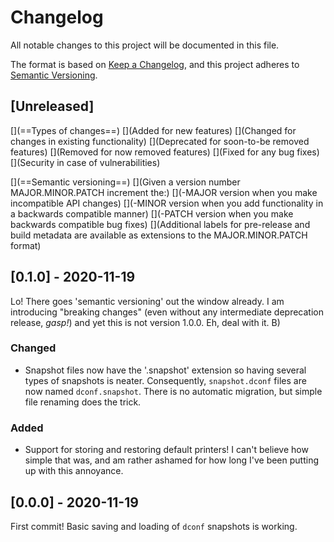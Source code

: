# Changelog
All notable changes to this project will be documented in this file.

The format is based on [Keep a Changelog](https://keepachangelog.com/en/1.0.0/),
and this project adheres to [Semantic Versioning](https://semver.org/spec/v2.0.0.html).

## [Unreleased]

[](==Types of changes==)
[](Added      for new features)
[](Changed    for changes in existing functionality)
[](Deprecated for soon-to-be removed features)
[](Removed    for now removed features)
[](Fixed      for any bug fixes)
[](Security   in case of vulnerabilities)

[](==Semantic versioning==)
[](Given a version number MAJOR.MINOR.PATCH increment the:)
[](-MAJOR version when you make incompatible API changes)
[](-MINOR version when you add functionality in a backwards compatible manner)
[](-PATCH version when you make backwards compatible bug fixes)
[](Additional labels for pre-release and build metadata are available as extensions to the MAJOR.MINOR.PATCH format)

## [0.1.0] - 2020-11-19

Lo! There goes 'semantic versioning' out the window already. I am introducing "breaking changes" (even without any intermediate deprecation release, _gasp!_) and yet this is not version 1.0.0. Eh, deal with it. B)

### Changed
- Snapshot files now have the '.snapshot' extension so having several types of snapshots is neater. Consequently, `snapshot.dconf` files are now named `dconf.snapshot`. There is no automatic migration, but simple file renaming does the trick.

### Added
- Support for storing and restoring default printers! I can't believe how simple that was, and am rather ashamed for how long I've been putting up with this annoyance.

## [0.0.0] - 2020-11-19

First commit! Basic saving and loading of `dconf` snapshots is working.
